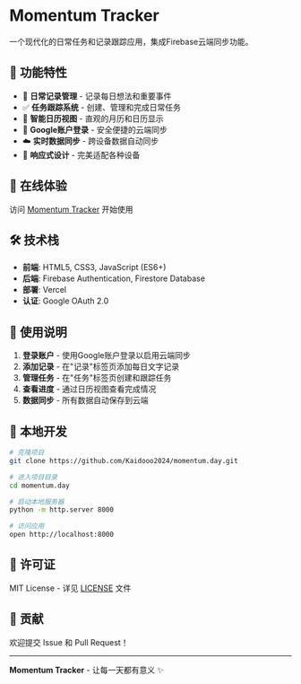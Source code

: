 # Momentum Tracker

一个现代化的日常任务和记录跟踪应用，集成Firebase云端同步功能。

## 🌟 功能特性

- 📝 **日常记录管理** - 记录每日想法和重要事件
- ✅ **任务跟踪系统** - 创建、管理和完成日常任务
- 📅 **智能日历视图** - 直观的月历和日历显示
- 🔐 **Google账户登录** - 安全便捷的云端同步
- ☁️ **实时数据同步** - 跨设备数据自动同步
- 📱 **响应式设计** - 完美适配各种设备

## 🚀 在线体验

访问 [Momentum Tracker](https://momentum-day.vercel.app) 开始使用

## 🛠️ 技术栈

- **前端**: HTML5, CSS3, JavaScript (ES6+)
- **后端**: Firebase Authentication, Firestore Database
- **部署**: Vercel
- **认证**: Google OAuth 2.0

## 📱 使用说明

1. **登录账户** - 使用Google账户登录以启用云端同步
2. **添加记录** - 在"记录"标签页添加每日文字记录
3. **管理任务** - 在"任务"标签页创建和跟踪任务
4. **查看进度** - 通过日历视图查看完成情况
5. **数据同步** - 所有数据自动保存到云端

## 🔧 本地开发

```bash
# 克隆项目
git clone https://github.com/Kaidooo2024/momentum.day.git

# 进入项目目录
cd momentum.day

# 启动本地服务器
python -m http.server 8000

# 访问应用
open http://localhost:8000
```

## 📄 许可证

MIT License - 详见 [LICENSE](LICENSE) 文件

## 🤝 贡献

欢迎提交 Issue 和 Pull Request！

---

**Momentum Tracker** - 让每一天都有意义 ✨
